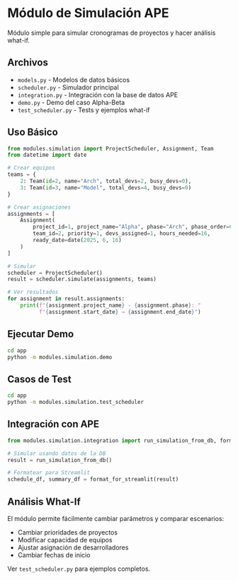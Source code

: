# Módulo de Simulación APE

Módulo simple para simular cronogramas de proyectos y hacer análisis what-if.

## Archivos

- `models.py` - Modelos de datos básicos
- `scheduler.py` - Simulador principal
- `integration.py` - Integración con la base de datos APE
- `demo.py` - Demo del caso Alpha-Beta
- `test_scheduler.py` - Tests y ejemplos what-if

## Uso Básico

```python
from modules.simulation import ProjectScheduler, Assignment, Team
from datetime import date

# Crear equipos
teams = {
    2: Team(id=2, name="Arch", total_devs=2, busy_devs=0),
    3: Team(id=3, name="Model", total_devs=4, busy_devs=0)
}

# Crear asignaciones
assignments = [
    Assignment(
        project_id=1, project_name="Alpha", phase="Arch", phase_order=0,
        team_id=2, priority=1, devs_assigned=1, hours_needed=16,
        ready_date=date(2025, 6, 16)
    )
]

# Simular
scheduler = ProjectScheduler()
result = scheduler.simulate(assignments, teams)

# Ver resultados
for assignment in result.assignments:
    print(f"{assignment.project_name} - {assignment.phase}: "
          f"{assignment.start_date} → {assignment.end_date}")
```

## Ejecutar Demo

```bash
cd app
python -m modules.simulation.demo
```

## Casos de Test

```bash
cd app
python -m modules.simulation.test_scheduler
```

## Integración con APE

```python
from modules.simulation.integration import run_simulation_from_db, format_for_streamlit

# Simular usando datos de la DB
result = run_simulation_from_db()

# Formatear para Streamlit
schedule_df, summary_df = format_for_streamlit(result)
```

## Análisis What-If

El módulo permite fácilmente cambiar parámetros y comparar escenarios:

- Cambiar prioridades de proyectos
- Modificar capacidad de equipos
- Ajustar asignación de desarrolladores
- Cambiar fechas de inicio

Ver `test_scheduler.py` para ejemplos completos.